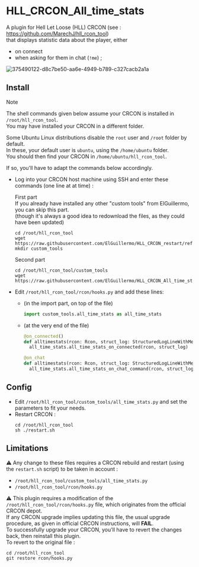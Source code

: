 # HLL_CRCON_All_time_stats

A plugin for Hell Let Loose (HLL) CRCON (see : https://github.com/MarechJ/hll_rcon_tool)  
that displays statistic data about the player, either  
- on connect
- when asking for them in chat (`!me`) ;

![375490122-d8c7be50-aa6e-4949-b789-c327cacb2a1a](https://github.com/user-attachments/assets/4e9105d9-f87b-40e9-a489-da74cbb8f267)

## Install

> [!NOTE]
> The shell commands given below assume your CRCON is installed in `/root/hll_rcon_tool`.  
> You may have installed your CRCON in a different folder.  
>   
> Some Ubuntu Linux distributions disable the `root` user and `/root` folder by default.  
> In these, your default user is `ubuntu`, using the `/home/ubuntu` folder.  
> You should then find your CRCON in `/home/ubuntu/hll_rcon_tool`.  
>   
> If so, you'll have to adapt the commands below accordingly.

- Log into your CRCON host machine using SSH and enter these commands (one line at at time) :  

  First part  
  If you already have installed any other "custom tools" from ElGuillermo, you can skip this part.  
  (though it's always a good idea to redownload the files, as they could have been updated)
  ```shell
  cd /root/hll_rcon_tool
  wget https://raw.githubusercontent.com/ElGuillermo/HLL_CRCON_restart/refs/heads/main/restart.sh
  mkdir custom_tools
  ```
  Second part
  ```shell
  cd /root/hll_rcon_tool/custom_tools
  wget https://raw.githubusercontent.com/ElGuillermo/HLL_CRCON_All_time_stats/refs/heads/main/hll_rcon_tool/custom_tools/all_time_stats.py
  ```
- Edit `/root/hll_rcon_tool/rcon/hooks.py` and add these lines:
  - (in the import part, on top of the file)
    ```python
    import custom_tools.all_time_stats as all_time_stats
    ```
  - (at the very end of the file)
    ```python
    @on_connected()
    def alltimestats(rcon: Rcon, struct_log: StructuredLogLineWithMetaData):
      all_time_stats.all_time_stats_on_connected(rcon, struct_log)

    @on_chat
    def alltimestats(rcon: Rcon, struct_log: StructuredLogLineWithMetaData):
      all_time_stats.all_time_stats_on_chat_command(rcon, struct_log)
    ```

## Config
- Edit `/root/hll_rcon_tool/custom_tools/all_time_stats.py` and set the parameters to fit your needs.
- Restart CRCON :
  ```shell
  cd /root/hll_rcon_tool
  sh ./restart.sh
  ```

## Limitations
⚠️ Any change to these files requires a CRCON rebuild and restart (using the `restart.sh` script) to be taken in account :
- `/root/hll_rcon_tool/custom_tools/all_time_stats.py`
- `/root/hll_rcon_tool/rcon/hooks.py`

⚠️ This plugin requires a modification of the `/root/hll_rcon_tool/rcon/hooks.py` file, which originates from the official CRCON depot.  
If any CRCON upgrade implies updating this file, the usual upgrade procedure, as given in official CRCON instructions, will **FAIL**.  
To successfully upgrade your CRCON, you'll have to revert the changes back, then reinstall this plugin.  
To revert to the original file :  
```shell
cd /root/hll_rcon_tool
git restore rcon/hooks.py
```
